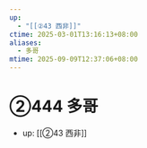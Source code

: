 ```yaml
---
up:
  - "[[②43 西非]]"
ctime: 2025-03-01T13:16:13+08:00
aliases:
  - 多哥
mtime: 2025-09-09T12:37:06+08:00
---
```


# ②444 多哥

- up: [[②43 西非]]
